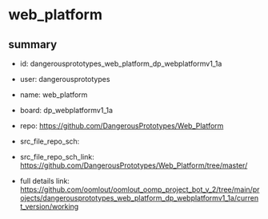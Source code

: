 # web_platform
 
## summary 
* id: dangerousprototypes_web_platform_dp_webplatformv1_1a
* user: dangerousprototypes
* name: web_platform
* board: dp_webplatformv1_1a
* repo: https://github.com/DangerousPrototypes/Web_Platform



* src_file_repo_sch: 
* src_file_repo_sch_link: https://github.com/DangerousPrototypes/Web_Platform/tree/master/
* full details link: https://github.com/oomlout/oomlout_oomp_project_bot_v_2/tree/main/projects/dangerousprototypes_web_platform_dp_webplatformv1_1a/current_version/working  







